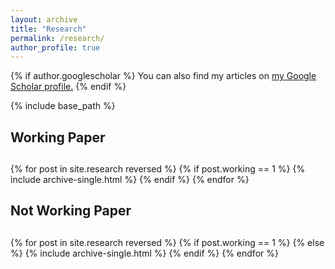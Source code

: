 ```yaml
---
layout: archive
title: "Research"
permalink: /research/
author_profile: true
---
```


{% if author.googlescholar %}
  You can also find my articles on <u><a href="{{author.googlescholar}}">my Google Scholar profile</a>.</u>
{% endif %}

{% include base_path %}
<div><h2> Working Paper <h2> </div>
{% for post in site.research reversed %}
  {% if post.working == 1 %}
    {% include archive-single.html %}
  {% endif %}
{% endfor %}
 
 
 <div><h2> Not Working Paper <h2></div>
{% for post in site.research reversed %}
  {% if post.working == 1 %}
  {% else %}
    {% include archive-single.html %}
  {% endif %}
{% endfor %}
